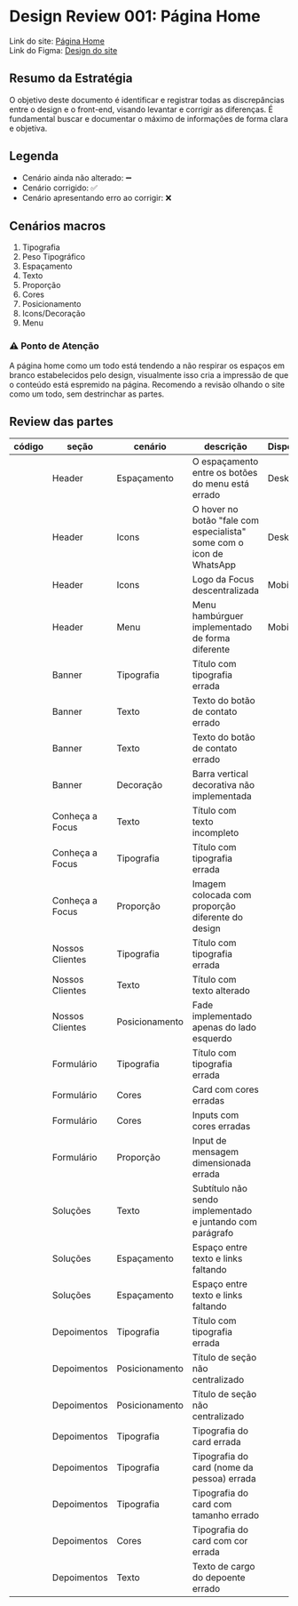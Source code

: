 # Design Review 001: Página Home

Link do site: [Página Home](https://www.consultoriafocus.com/)\
Link do Figma: [Design do site](https://www.figma.com/design/SehjtDfPtPl2RalCmmxqUp/site-da-focus?node-id=728-564&t=yZ4q9iILItusUrXW-1)

## Resumo da Estratégia

O objetivo deste documento é identificar e registrar todas as discrepâncias entre o design e o front-end, visando levantar e corrigir as diferenças. É fundamental buscar e documentar o máximo de informações de forma clara e objetiva.

## Legenda

- Cenário ainda não alterado: ➖
- Cenário corrigido: ✅
- Cenário apresentando erro ao corrigir: ❌

## Cenários macros

1. Tipografia
2. Peso Tipográfico
3. Espaçamento
4. Texto
5. Proporção
6. Cores
7. Posicionamento
8. Icons/Decoração
9. Menu

### ⚠️ Ponto de Atenção

A página home como um todo está tendendo a não respirar os espaços em branco estabelecidos pelo design, visualmente isso cria a impressão de que o conteúdo está espremido na página. Recomendo a revisão olhando o site como um todo, sem destrinchar as partes.

## Review das partes

| código | seção           | cenário        | descrição                                                            | Dispositivo |                                        evidência                                        | status |
| :----: | --------------- | -------------- | -------------------------------------------------------------------- | ----------- | :-------------------------------------------------------------------------------------: | :----: |
|        | Header          | Espaçamento    | O espaçamento entre os botões do menu está errado                    | Desktop     | [IS01](https://github.com/BelleVimercati/Design-Review/blob/main/Home/issues/header.md) |   ➖   |
|        | Header          | Icons          | O hover no botão "fale com especialista" some com o icon de WhatsApp | Desktop     | [IS02](https://github.com/BelleVimercati/Design-Review/blob/main/Home/issues/header.md) |   ➖   |
|        | Header          | Icons          | Logo da Focus descentralizada                                        | Mobile      | [IS03](https://github.com/BelleVimercati/Design-Review/blob/main/Home/issues/header.md) |   ➖   |
|        | Header          | Menu           | Menu hambúrguer implementado de forma diferente                      | Mobile      | [IS04](https://github.com/BelleVimercati/Design-Review/blob/main/Home/issues/header.md) |   ➖   |
|        | Banner          | Tipografia     | Título com tipografia errada                                         |             |                                                                                         |   ➖   |
|        | Banner          | Texto          | Texto do botão de contato errado                                     |             |                                                                                         |   ➖   |
|        | Banner          | Texto          | Texto do botão de contato errado                                     |             |                                                                                         |   ➖   |
|        | Banner          | Decoração      | Barra vertical decorativa não implementada                           |             |                                                                                         |   ➖   |
|        | Conheça a Focus | Texto          | Título com texto incompleto                                          |             |                                                                                         |   ➖   |
|        | Conheça a Focus | Tipografia     | Título com tipografia errada                                         |             |                                                                                         |   ➖   |
|        | Conheça a Focus | Proporção      | Imagem colocada com proporção diferente do design                    |             |                                                                                         |   ➖   |
|        | Nossos Clientes | Tipografia     | Título com tipografia errada                                         |             |                                                                                         |   ➖   |
|        | Nossos Clientes | Texto          | Título com texto alterado                                            |             |                                                                                         |   ➖   |
|        | Nossos Clientes | Posicionamento | Fade implementado apenas do lado esquerdo                            |             |                                                                                         |   ➖   |
|        | Formulário      | Tipografia     | Título com tipografia errada                                         |             |                                                                                         |   ➖   |
|        | Formulário      | Cores          | Card com cores erradas                                               |             |                                                                                         |   ➖   |
|        | Formulário      | Cores          | Inputs com cores erradas                                             |             |                                                                                         |   ➖   |
|        | Formulário      | Proporção      | Input de mensagem dimensionada errada                                |             |                                                                                         |   ➖   |
|        | Soluções        | Texto          | Subtítulo não sendo implementado e juntando com parágrafo            |             |                                                                                         |   ➖   |
|        | Soluções        | Espaçamento    | Espaço entre texto e links faltando                                  |             |                                                                                         |   ➖   |
|        | Soluções        | Espaçamento    | Espaço entre texto e links faltando                                  |             |                                                                                         |   ➖   |
|        | Depoimentos     | Tipografia     | Título com tipografia errada                                         |             |                                                                                         |   ➖   |
|        | Depoimentos     | Posicionamento | Título de seção não centralizado                                     |             |                                                                                         |   ➖   |
|        | Depoimentos     | Posicionamento | Título de seção não centralizado                                     |             |                                                                                         |   ➖   |
|        | Depoimentos     | Tipografia     | Tipografia do card errada                                            |             |                                                                                         |   ➖   |
|        | Depoimentos     | Tipografia     | Tipografia do card (nome da pessoa) errada                           |             |                                                                                         |   ➖   |
|        | Depoimentos     | Tipografia     | Tipografia do card com tamanho errado                                |             |                                                                                         |   ➖   |
|        | Depoimentos     | Cores          | Tipografia do card com cor errada                                    |             |                                                                                         |   ➖   |
|        | Depoimentos     | Texto          | Texto de cargo do depoente errado                                    |             |                                                                                         |   ➖   |
